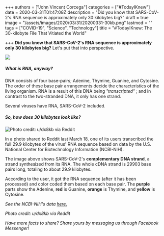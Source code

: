 +++
authors = ["John Vincent Corcega"]
categories = ["#TodayIKnew"]
date = 2020-03-31T01:47:08Z
description = "Did you know that SARS-CoV-2's RNA sequence is approximately only 30 kilobytes big?"
draft = true
image = "/assets/images/2020/03/31/20200331-30kb.png"
lastmod = ""
tags = ["COVID-19", "Science", "Technology"]
title = "#TodayIKnew: The 30-kilobyte File That Vitiated the World"

+++
**Did you know that SARS-CoV-2's RNA sequence is approximately only 30 kilobytes big?** Let's put that into perspective.

![](/assets/images/2020/03/31/graphic-20200331-30kb.png)

##### What is RNA, anyway? 

DNA consists of four base-pairs; Adenine, Thymine, Guanine, and Cytosine. The order of these base pair arrangements decide the characteristics of the living organism. RNA is a result of this DNA being _"transcripted"_ ; and in contrast to the two-stranded DNA, it only has one strand.

Several viruses have RNA, SARS-CoV-2 included.

##### So, how does 30 kilobytes look like?

![](/assets/images/2020/03/31/c3bcedd.png "Photo credit: u/dx8kb via Reddit")

In a photo shared to Reddit last March 18, one of its users transcribed the full 29.9 kilobytes of the virus' RNA sequence based on data by the U.S. National Center for Biotechnology Information (NCBI-NIH).

The image above shows SARS-CoV-2's **complementary DNA strand**, a strand synthesized from its RNA. The whole cDNA strand is 29903 base pairs long, totaling to about 29.9 kilobytes.

According to the user, it got the RNA sequence (after it has been processed) and color coded them based on each base pair. The **purple** parts show the Adenine, **red** is Guanine, **orange** is Thymine, and **yellow** is Cytosine.

_See the NCBI-NIH's data_ [_here._](https://www.ncbi.nlm.nih.gov/nuccore/MN908947.3)

_Photo credit: u/dx8kb via Reddit_

_Have more facts to share? Share yours by messaging us through Facebook Messenger!_